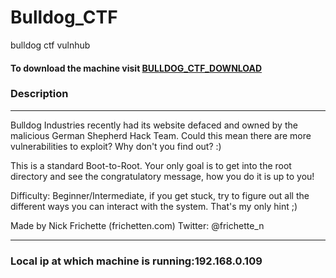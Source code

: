 # Bulldog_CTF
bulldog ctf vulnhub

#### To download the machine visit <a href="https://www.vulnhub.com/entry/bulldog-1,211/#download">BULLDOG_CTF_DOWNLOAD</a>
### Description

------
Bulldog Industries recently had its website defaced and owned by the malicious German Shepherd Hack Team. Could this mean there are more vulnerabilities to exploit? Why don't you find out? :)

This is a standard Boot-to-Root. Your only goal is to get into the root directory and see the congratulatory message, how you do it is up to you!

Difficulty: Beginner/Intermediate, if you get stuck, try to figure out all the different ways you can interact with the system. That's my only hint ;)

Made by Nick Frichette (frichetten.com) Twitter: @frichette_n

----------



### Local ip at which machine is running:192.168.0.109
